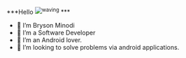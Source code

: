 ***Hello <sup>![waving](https://raw.githubuserconten.com/nixin72/nixin72/master/wave.gif)</sup> ***


- 👋 I’m Bryson Minodi
- 👀 I’m a Software Developer
- 💞️ I’m an Android lover.
- 🌱 I’m looking to solve problems via android applications.
